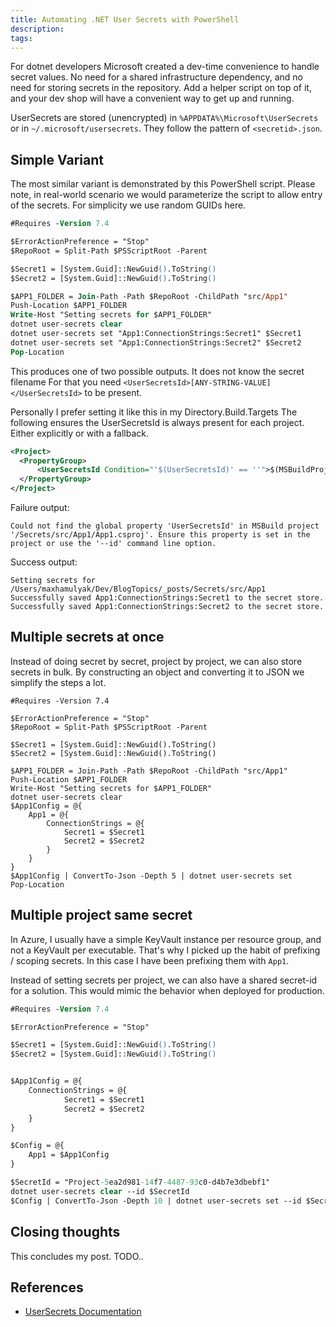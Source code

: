 ```yaml
---
title: Automating .NET User Secrets with PowerShell
description:
tags:
---
```


For dotnet developers Microsoft created a dev-time convenience to handle secret values.
No need for a shared infrastructure dependency, and no need for storing secrets in the repository.
Add a helper script on top of it, and your dev shop will have a convenient way to get up and running.

UserSecrets are stored (unencrypted) in `%APPDATA%\Microsoft\UserSecrets` or in `~/.microsoft/usersecrets`.
They follow the pattern of `<secretid>.json`.

## Simple Variant

The most similar variant is demonstrated by this PowerShell script.
Please note, in real-world scenario we would parameterize the script to allow entry of the secrets.
For simplicity we use random GUIDs here.

```ps
#Requires -Version 7.4

$ErrorActionPreference = "Stop"
$RepoRoot = Split-Path $PSScriptRoot -Parent

$Secret1 = [System.Guid]::NewGuid().ToString()
$Secret2 = [System.Guid]::NewGuid().ToString()

$APP1_FOLDER = Join-Path -Path $RepoRoot -ChildPath "src/App1"
Push-Location $APP1_FOLDER
Write-Host "Setting secrets for $APP1_FOLDER"
dotnet user-secrets clear
dotnet user-secrets set "App1:ConnectionStrings:Secret1" $Secret1
dotnet user-secrets set "App1:ConnectionStrings:Secret2" $Secret2
Pop-Location
```

This produces one of two possible outputs. It does not know the secret filename
For that you need `<UserSecretsId>[ANY-STRING-VALUE]</UserSecretsId>` to be present.

Personally I prefer setting it like this in my Directory.Build.Targets
The following ensures the UserSecretsId is always present for each project.
Either explicitly or with a fallback.

```xml
<Project>
  <PropertyGroup>
      <UserSecretsId Condition="'$(UserSecretsId)' == ''">$(MSBuildProjectName)-dev-secrets</UserSecretsId>
  </PropertyGroup>
</Project>
```

Failure output:
```output
Could not find the global property 'UserSecretsId' in MSBuild project '/Secrets/src/App1/App1.csproj'. Ensure this property is set in the project or use the '--id' command line option.
```

Success output:
```output
Setting secrets for /Users/maxhamulyak/Dev/BlogTopics/_posts/Secrets/src/App1
Successfully saved App1:ConnectionStrings:Secret1 to the secret store.
Successfully saved App1:ConnectionStrings:Secret2 to the secret store.
```

## Multiple secrets at once

Instead of doing secret by secret, project by project, we can also store secrets in bulk.
By constructing an object and converting it to JSON we simplify the steps a lot.

```
#Requires -Version 7.4

$ErrorActionPreference = "Stop"
$RepoRoot = Split-Path $PSScriptRoot -Parent

$Secret1 = [System.Guid]::NewGuid().ToString()
$Secret2 = [System.Guid]::NewGuid().ToString()

$APP1_FOLDER = Join-Path -Path $RepoRoot -ChildPath "src/App1"
Push-Location $APP1_FOLDER
Write-Host "Setting secrets for $APP1_FOLDER"
dotnet user-secrets clear
$App1Config = @{
    App1 = @{
        ConnectionStrings = @{
            Secret1 = $Secret1
            Secret2 = $Secret2
        }
    }
}
$App1Config | ConvertTo-Json -Depth 5 | dotnet user-secrets set
Pop-Location
```

## Multiple project same secret

In Azure, I usually have a simple KeyVault instance per resource group, and not a KeyVault per executable.
That's why I picked up the habit of prefixing / scoping secrets.
In this case I have been prefixing them with `App1`.

Instead of setting secrets per project, we can also have a shared secret-id for a solution.
This would mimic the behavior when deployed for production.

```ps
#Requires -Version 7.4

$ErrorActionPreference = "Stop"

$Secret1 = [System.Guid]::NewGuid().ToString()
$Secret2 = [System.Guid]::NewGuid().ToString()


$App1Config = @{
    ConnectionStrings = @{
            Secret1 = $Secret1
            Secret2 = $Secret2
    }
}

$Config = @{
    App1 = $App1Config
}

$SecretId = "Project-5ea2d981-14f7-4487-93c0-d4b7e3dbebf1"
dotnet user-secrets clear --id $SecretId
$Config | ConvertTo-Json -Depth 10 | dotnet user-secrets set --id $SecretId
```

## Closing thoughts

This concludes my post.
TODO..

## References

- [UserSecrets Documentation](https://learn.microsoft.com/en-us/aspnet/core/security/app-secrets)